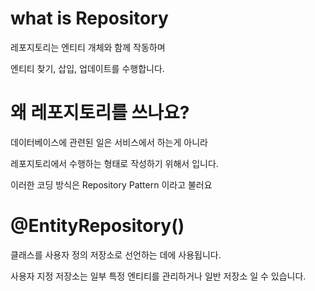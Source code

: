 # what is Repository

레포지토리는 엔티티 개체와 함께 작동하며

엔티티 찾기, 삽입, 업데이트를 수행합니다.


# 왜 레포지토리를 쓰나요?

데이터베이스에 관련된 일은 서비스에서 하는게 아니라

레포지토리에서 수행하는 형태로 작성하기 위해서 입니다.

이러한 코딩 방식은 Repository Pattern 이라고 불러요


# @EntityRepository()

클래스를 사용자 정의 저장소로 선언하는 데에 사용됩니다.

사용자 지정 저장소는 일부 특정 엔티티를 관리하거나 일반 저장소 일 수 있습니다.
